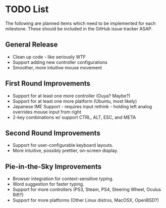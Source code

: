 TODO List
=========

The following are planned items which need to be implemented for each milestone.
These should be included in the GitHub issue tracker ASAP.

General Release
---------------

* Clean up code - like seriously WTF
* Support adding new controller configurations
* Smoother, more intuitive mouse movement

First Round Improvements
------------------------

* Support for at least one more controller (Ouya? Maybe?)
* Support for at least one more platform (Ubuntu, most likely)
* Japanese IME Support - requires input rethink - holding left analog overrides mouse input from right
* 2-key combinations w/ support CTRL, ALT, ESC, and META

Second Round Improvements
-------------------------

* Support for user-configurable keyboard layouts.
* More intuitive, possibly prettier, on-screen display.

Pie-in-the-Sky Improvements
---------------------------

* Browser integration for context-sensitive typing.
* Word suggestion for faster typing.
* Support for more controllers (PS3, Steam, PS4, Steering Wheel, Oculus Rift?)
* Support for more platforms (Other Linux distros, MacOSX, OpenBSD?)


